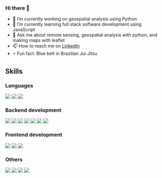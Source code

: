 ### Hi there 👋

<!-- **Gabe-Levin/Gabe-Levin** is a ✨ _special_ ✨ repository because its `README.md` (this file) appears on your GitHub profile. -->
- 🔭 I’m currently working on geospatial analysis using Python
- 🌱 I’m currently learning full stack software development using JavaScript
- 💬 Ask me about remote sensing, geospatial analysis with python, and making maps with leaflet
- 📫 How to reach me on [LinkedIn](https://www.linkedin.com/in/gabriel-levin/)
- ⚡ Fun fact: Blue belt in Brazilian Jui Jitsu
<!-- - 👯 I’m looking to collaborate on  -->
<!-- - 🤔 I’m looking for help with  -->

## Skills
### Languages
<p align-"left">
<img src="https://img.shields.io/badge/python-037acb?style=for-the-badge&logo=typescript&logoColor=white">
<img src="https://img.shields.io/badge/javascript-ffeb3b?style=for-the-badge&logo=javascript&logoColor=black">
<img src="https://img.shields.io/badge/typescript-037acb?style=for-the-badge&logo=typescript&logoColor=white">
</p>


### Backend development
<p align-"left">
<img src="https://img.shields.io/badge/node.js-87bf01?style=for-the-badge&logo=node.js&logoColor=white">
<img src="https://img.shields.io/badge/express-f5f5f5?style=for-the-badge&logo=express&logoColor=black">
<img src="https://img.shields.io/badge/koa-eaeaea?style=for-the-badge&logo=koa&logoColor=black">
<img src="https://img.shields.io/badge/postgresql-31658c?style=for-the-badge&logo=postgresql&logoColor=white">
<img src="https://img.shields.io/badge/postgis-31658c?style=for-the-badge&logo=postgresql&logoColor=white">
<img src="https://img.shields.io/badge/prisma-0c3249?style=for-the-badge&logo=prisma&logoColor=white">
<img src="https://img.shields.io/badge/mongodb-4caf50?style=for-the-badge&logo=mongodb&logoColor=white">
</p>

### Frontend development
<p align-"left">
<img src="https://img.shields.io/badge/react-5ed3f3?style=for-the-badge&logo=react&logoColor=black">
<img src="https://img.shields.io/badge/css3-254bdd?style=for-the-badge&logo=angular&logoColor=white">
<img src="https://img.shields.io/badge/bootstrap-7735f9?style=for-the-badge&logo=bootstrap&logoColor=white">
</p>

### Others
<p align-"left">
<img src="https://img.shields.io/badge/jest-944058?style=for-the-badge&logo=jest&logoColor=white">
<img src="https://img.shields.io/badge/cypress-1F2937?style=for-the-badge&logo=cypress&logoColor=white">
<img src="https://img.shields.io/badge/github-e6e6e6?style=for-the-badge&logo=github&logoColor=black">
<img src="https://img.shields.io/badge/postman-f76936?style=for-the-badge&logo=postman&logoColor=white">
</p>
